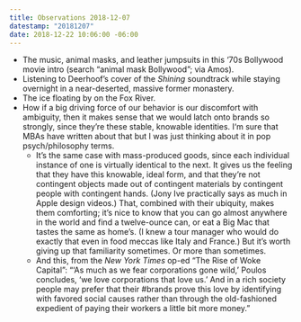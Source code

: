 ```yaml
---
title: Observations 2018-12-07
datestamp: "20181207"
date: 2018-12-22 10:06:00 -06:00
---
```


- The music, animal masks, and leather jumpsuits in this ‘70s Bollywood movie intro (search “animal mask Bollywood”; via Amos).
- Listening to Deerhoof’s cover of the *Shining* soundtrack while staying overnight in a near-deserted, massive former monastery.
- The ice floating by on the Fox River.
- How if a big driving force of our behavior is our discomfort with ambiguity, then it makes sense that we would latch onto brands so strongly, since they’re these stable, knowable identities. I‘m sure that MBAs have written about that but I was just thinking about it in pop psych/philosophy terms.
	- It’s the same case with mass-produced goods, since each individual instance of one is virtually identical to the next. It gives us the feeling that they have this knowable, ideal form, and that they’re not contingent objects made out of contingent materials by contingent people with contingent hands. (Jony Ive practically says as much in Apple design videos.) That, combined with their ubiquity, makes them comforting; it’s nice to know that you can go almost anywhere in the world and find a twelve-ounce can, or eat a Big Mac that tastes the same as home’s. (I knew a tour manager who would do exactly that even in food meccas like Italy and France.) But it’s worth giving up that familiarity sometimes. Or more than sometimes.
	- And this, from the *New York Times* op-ed “The Rise of Woke Capital”: “‘As much as we fear corporations gone wild,’ Poulos concludes, ‘we love corporations that love us.’ And in a rich society people may prefer that their &#35;brands prove this love by identifying with favored social causes rather than through the old-fashioned expedient of paying their workers a little bit more money.”
